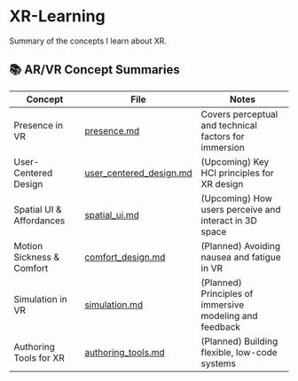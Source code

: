 # XR-Learning
Summary of the concepts I learn about XR.

## 📚 AR/VR Concept Summaries

| Concept                     | File                          | Notes                                        |
|----------------------------|-------------------------------|----------------------------------------------|
| Presence in VR             | [presence.md](presence.md)     | Covers perceptual and technical factors for immersion |
| User-Centered Design       | [user_centered_design.md](user_centered_design.md) | (Upcoming) Key HCI principles for XR design |
| Spatial UI & Affordances   | [spatial_ui.md](spatial_ui.md) | (Upcoming) How users perceive and interact in 3D space |
| Motion Sickness & Comfort  | [comfort_design.md](comfort_design.md) | (Planned) Avoiding nausea and fatigue in VR |
| Simulation in VR           | [simulation.md](simulation.md) | (Planned) Principles of immersive modeling and feedback |
| Authoring Tools for XR     | [authoring_tools.md](authoring_tools.md) | (Planned) Building flexible, low-code systems |

